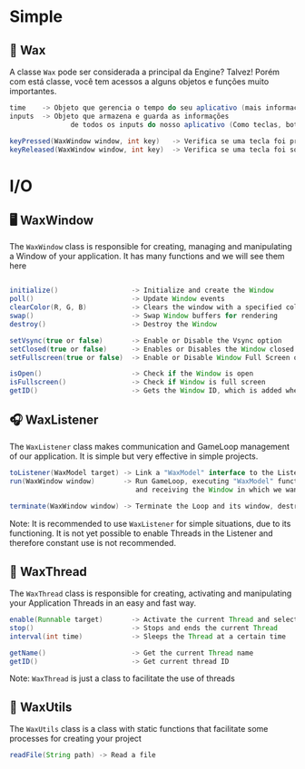 # Simple
## 🔅 Wax
A classe `Wax` pode ser considerada a principal da Engine? Talvez! Porém com está classe, você tem acessos a alguns objetos e funções muito importantes.
```java
time    -> Objeto que gerencia o tempo do seu aplicativo (mais informações detalhadas na explicação da classe Time)
inputs  -> Objeto que armazena e guarda as informações 
               de todos os inputs do nosso aplicativo (Como teclas, botões do mouse e etc)

keyPressed(WaxWindow window, int key)   -> Verifica se uma tecla foi pressionada na Janela escolhida
keyReleased(WaxWindow window, int key)  -> Verifica se uma tecla foi solta na Janela escolhida
```

# I/O
## 🖥️ WaxWindow
The `WaxWindow` class is responsible for creating, managing and manipulating a Window of your application. It has many functions and we will see them here
```java

initialize()                  -> Initialize and create the Window
poll()                        -> Update Window events
clearColor(R, G, B)           -> Clears the window with a specified color in RGB
swap()                        -> Swap Window buffers for rendering
destroy()                     -> Destroy the Window

setVsync(true or false)       -> Enable or Disable the Vsync option
setClosed(true or false)      -> Enables or Disables the Window closed and open state
setFullscreen(true or false)  -> Enable or Disable Window Full Screen option

isOpen()                      -> Check if the Window is open
isFullscreen()                -> Check if Window is full screen
getID()                       -> Gets the Window ID, which is added when created.

```

## 🎧 WaxListener
The `WaxListener` class makes communication and GameLoop management of our application. It is simple but very effective in simple projects.
```java
toListener(WaxModel target) -> Link a "WaxModel" interface to the Listener
run(WaxWindow window)       -> Run GameLoop, executing "WaxModel" functions
                               and receiving the Window in which we want to run the Loop as a parameter
                                   
terminate(WaxWindow window) -> Terminate the Loop and its window, destroying it
```
Note: It is recommended to use `WaxListener` for simple situations, due to its functioning. It is not yet possible to enable Threads in the Listener and therefore constant use is not recommended.

## 📼 WaxThread
The `WaxThread` class is responsible for creating, activating and manipulating your Application Threads in an easy and fast way.
```java
enable(Runnable target)       -> Activate the current Thread and select the "run" function of the "Runnable" interface
stop()                        -> Stops and ends the current Thread
interval(int time)            -> Sleeps the Thread at a certain time

getName()                     -> Get the current Thread name
getID()                       -> Get current thread ID
```
Note: `WaxThread` is just a class to facilitate the use of threads

## 📜 WaxUtils
The `WaxUtils` class is a class with static functions that facilitate some processes for creating your project
```java
readFile(String path) -> Read a file
```

